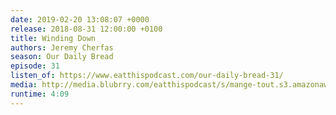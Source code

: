 ```yaml
---
date: 2019-02-20 13:08:07 +0000
release: 2018-08-31 12:00:00 +0100
title: Winding Down
authors: Jeremy Cherfas
season: Our Daily Bread
episode: 31
listen_of: https://www.eatthispodcast.com/our-daily-bread-31/
media: http://media.blubrry.com/eatthispodcast/s/mange-tout.s3.amazonaws.com/2018/odb-31.mp3
runtime: 4:09
---
```

